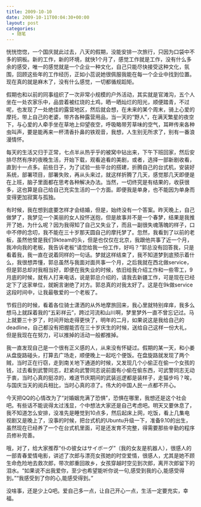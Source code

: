 ```yaml
---
title: 2009-10-10
date: 2009-10-11T00:04:30+00:00
layout: post
categories:
  - 随笔
---
```

恍恍惚惚，一个国庆就此过去，八天的假期，没能安排一次旅行，只因为口袋中不多的铜板。新的工作，新的环境，就快1个月了，感觉工作就是工作，没有什么多余的感受，唯一的感觉就是一个企业一种文化，自己只能尽快接受这种文化，氛围，回顾这些年的工作经历，正如小蕊说她很佩服我能在每一个企业中找到位置。现在真的就是麻木了，没有什么感觉，一切都循规蹈矩。

假期也和以前的同事组织了一次非常小规模的户外活动，其实就是官滩沟，五个人坐在一处农家乐中，品尝着被红烧的土鸡，晒一晒灿烂的阳光，顺便踏青，不过呢，也发现了一处绝佳的露营地区，然后就会想，在未来的某个周末，骑上心爱的摩托，带上自己的老婆，带齐各种露营用品，当一天的“野人”，在满天繁星的夜空下，与心爱的人牵手坐在草地上仰望夜空，呼吸略带芳草味的空气，耳畔传来各种虫叫声，要是能再来一杯清香扑鼻的铁观音，我想，人生别无所求了，别有一番浪漫情怀。

每天的生活又归于正常，七点半从热乎乎的被窝中钻出来，下午下班回家，然后安排尽然有序的夜晚生活，开始下载，观看追看的美剧，或者，选择一部新剧收看，直到十一点多。前些日子，为了试验一些平台的搭建，折腾自己的台式机，安装好系统，部署项目，部署失败，再从头来过，就这样折腾了几天，感觉那几天即便是在上班，脑子里面都在思考各种解决办法。当然，一切终究是有结果的，收获很多，这也算是自己给自己充实生活的一个方面。即便我是单身，也不能因为单身而变得更加寂寞与孤独。
<!--more-->
有时候，我在想到底要怎样才会结婚，但是，始终没有一个答案。昨天晚上，自己做梦了，我梦见一个美丽的女人投怀送抱，但是故事并不是一个春梦，结果是我推开了她，为什么呢？因为我得知了自己又失业了，而且一副很失魂落魄的样子，口中不停的念叨，我不能在三十岁那天圆自己的摩托梦了。忽然，我看到了以前的老板，虽然他曾是我们9kteam的头，但是也仅仅在北京，我跟他共事了近一个月，我冲向我的老板，我告诉老板“请您给我一份工作，好吗？”郭总没有回答我，只是看着我，我一直在说着同样的一句话。梦就这样结束了，我不知道梦到底预示着什么，我很想弄懂，郭总虽然与我面对面共事一个月，之后我就在西北做service，但是郭总却对我相当好，即便在我失业的时候，依旧给我介绍工作和一些零工，9月底的时候，就有人打来电话，说是郭总介绍的，请我去新疆工作，可是现在已经定下了这家单位，就婉言谢绝了对方。郭总真的对我太好了。这是在9k做service这段时间中，让我最敬爱的一个老板了。

节假日的时候，看着各位骑士潇洒的从外地摩旅回来，我心里就特别痒痒，我多么想马上就踩着我的“五彩祥云”，跨过河流和山川啊，梦里梦外一直不曾忘记过。马上就要三十岁了，时间开始走得更快了，明年的二月，如果说这是我给自己的deadline，自己都没有把握能否在三十岁庆生的时候，送给自己这样一份大礼，但是我现在在努力，可以推掉的活动一般都推掉。

我一直发现自己是一个很有正义感的人，从来没有怀疑过。假期的某一天，和小姜从盘旋路碰头，打算去广场走，顺便晚上一起吃个便饭。在盘旋路就发现了两个贼，当时正在行窃，走到南关地下通道的时候，又发现几个小偷正在偷一个女孩的钱，过去看到武警同志，赶紧向武警同志说前面有小偷在偷东西，可武警同志无动于衷，当时心真的挺凉的，难道节庆期间的武装巡逻都是装样子，走猫步吗？唉，与国庆当天的阅兵相比，当时心真的凉了。伟大的中国人民一点都不开心。

今天把QQ的心情改为了“对婚姻充满了恐惧”，恐惧在哪里，我想还是这个社会吧。有些话不能说得太过浅显，个中想法大家还是自己考虑吧。明天又要休息了，我不知道怎么安排，没准先是睡觉到10点多，然后起床上网，吃饭，看上几集电视剧又是晚上了，没事的时候，把台式机的Ubuntu升级一下，准备9.10的出生，虽然现在已经养了一个在台式机里面，可是还发育不完整，得需要那些辛勤的程序员修补完善。

哦，对了，给大家推荐“仆の彼女はサイボーグ”（我的女友是机器人），很感人的一部青春爱情电影，讲述了次郎与漂亮女孩她的时空爱情，很感人，尤其是她不顾生命危险地去救次郎，带次郎重回故乡，女孩穿越时空见到次郎，离开次郎留下的泪水。“如果说不出我爱你，至少也希望能听你说一句,感受到我的心,能感受得到。”“我感受到了你的心,能感受得到。”

没啥事，还是少上Q吧。爱自己多一点，让自己开心一点，生活一定要充实，幸福。